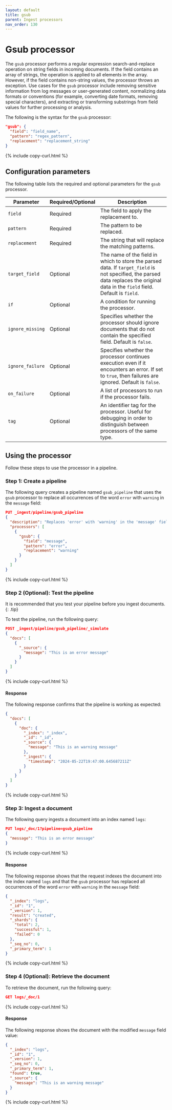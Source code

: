 ```yaml
---
layout: default
title: gsub
parent: Ingest processors
nav_order: 130
---
```


# Gsub processor

The `gsub` processor performs a regular expression search-and-replace operation on string fields in incoming documents. If the field contains an array of strings, the operation is applied to all elements in the array. However, if the field contains non-string values, the processor throws an exception. Use cases for the `gsub` processor include removing sensitive information from log messages or user-generated content, normalizing data formats or conventions (for example, converting date formats, removing special characters), and extracting or transforming substrings from field values for further processing or analysis.

The following is the syntax for the `gsub` processor:

```json
"gsub": {
  "field": "field_name",
  "pattern": "regex_pattern",
  "replacement": "replacement_string"
}
```
{% include copy-curl.html %}

## Configuration parameters

The following table lists the required and optional parameters for the `gsub` processor.

Parameter | Required/Optional | Description |
|-----------|-----------|-----------|
`field` | Required | The field to apply the replacement to.
`pattern` | Required | The pattern to be replaced.
`replacement` | Required | The string that will replace the matching patterns.
`target_field` | Optional | The name of the field in which to store the parsed data. If `target_field` is not specified, the parsed data replaces the original data in the `field` field. Default is `field`.
`if` | Optional | A condition for running the processor.
`ignore_missing` | Optional | Specifies whether the processor should ignore documents that do not contain the specified field. Default is `false`.
`ignore_failure` | Optional | Specifies whether the processor continues execution even if it encounters an error. If set to `true`, then failures are ignored. Default is `false`.
`on_failure` | Optional | A list of processors to run if the processor fails.
`tag` | Optional | An identifier tag for the processor. Useful for debugging in order to distinguish between processors of the same type.

## Using the processor

Follow these steps to use the processor in a pipeline.

### Step 1: Create a pipeline

The following query creates a pipeline named `gsub_pipeline` that uses the `gsub` processor to replace all occurrences of the word `error` with `warning` in the `message` field:

```json
PUT _ingest/pipeline/gsub_pipeline
{
  "description": "Replaces 'error' with 'warning' in the 'message' field",
  "processors": [
    {
      "gsub": {
        "field": "message",
        "pattern": "error",
        "replacement": "warning"
      }
    }
  ]
}
```
{% include copy-curl.html %}

### Step 2 (Optional): Test the pipeline

It is recommended that you test your pipeline before you ingest documents.
{: .tip}

To test the pipeline, run the following query:

```json
POST _ingest/pipeline/gsub_pipeline/_simulate
{
  "docs": [
    {
      "_source": {
        "message": "This is an error message"
      }
    }
  ]
}
```
{% include copy-curl.html %}

#### Response

The following response confirms that the pipeline is working as expected:

```json
{
  "docs": [
    {
      "doc": {
        "_index": "_index",
        "_id": "_id",
        "_source": {
          "message": "This is an warning message"
        },
        "_ingest": {
          "timestamp": "2024-05-22T19:47:00.645687211Z"
        }
      }
    }
  ]
}
```
{% include copy-curl.html %}

### Step 3: Ingest a document 

The following query ingests a document into an index named `logs`:

```json
PUT logs/_doc/1?pipeline=gsub_pipeline
{
  "message": "This is an error message"
}
```
{% include copy-curl.html %}

#### Response

The following response shows that the request indexes the document into the index named `logs` and that the `gsub` processor has replaced all occurrences of the word `error` with `warning` in the `message` field:

```json
{
  "_index": "logs",
  "_id": "1",
  "_version": 1,
  "result": "created",
  "_shards": {
    "total": 2,
    "successful": 1,
    "failed": 0
  },
  "_seq_no": 0,
  "_primary_term": 1
}
```
{% include copy-curl.html %}

### Step 4 (Optional): Retrieve the document

To retrieve the document, run the following query:

```json
GET logs/_doc/1
```
{% include copy-curl.html %}

#### Response

The following response shows the document with the modified `message` field value:

```json
{
  "_index": "logs",
  "_id": "1",
  "_version": 1,
  "_seq_no": 0,
  "_primary_term": 1,
  "found": true,
  "_source": {
    "message": "This is an warning message"
  }
}
```
{% include copy-curl.html %}


